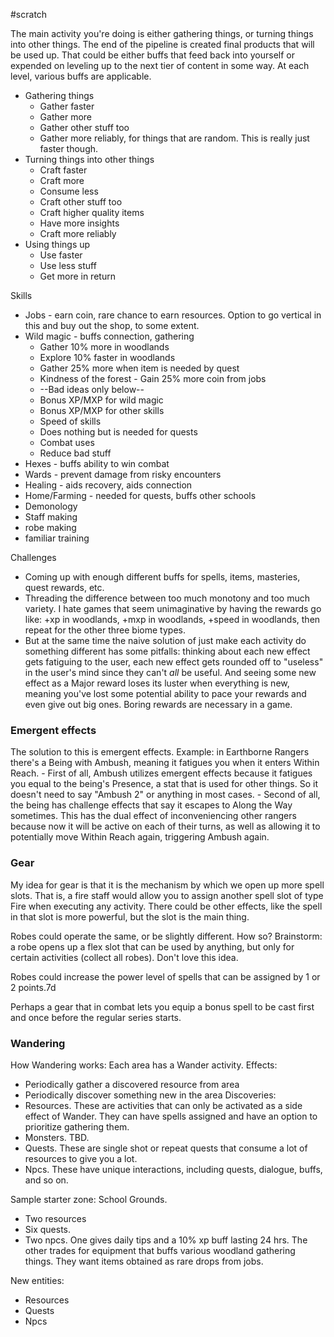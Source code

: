 #scratch

The main activity you're doing is either gathering things, or turning things into other things. The end of the pipeline is created final products that will be used up. That could be either buffs that feed back into yourself or expended on leveling up to the next tier of content in some way. At each level, various buffs are applicable.
- Gathering things
    - Gather faster
    - Gather more
    - Gather other stuff too
    - Gather more reliably, for things that are random. This is really just faster though.
- Turning things into other things
    - Craft faster
    - Craft more
    - Consume less
    - Craft other stuff too
    - Craft higher quality items
    - Have more insights
    - Craft more reliably
- Using things up
    - Use faster
    - Use less stuff
    - Get more in return

Skills
- Jobs - earn coin, rare chance to earn resources. Option to go vertical in this and buy out the shop, to some extent.
- Wild magic - buffs connection, gathering
    - Gather 10% more in woodlands
    - Explore 10% faster in woodlands
    - Gather 25% more when item is needed by quest
    - Kindness of the forest - Gain 25% more coin from jobs
    - --Bad ideas only below--
    - Bonus XP/MXP for wild magic
    - Bonus XP/MXP for other skills
    - Speed of skills
    - Does nothing but is needed for quests
    - Combat uses
    - Reduce bad stuff
- Hexes - buffs ability to win combat
- Wards - prevent damage from risky encounters
- Healing - aids recovery, aids connection
- Home/Farming - needed for quests, buffs other schools
- Demonology
- Staff making
- robe making
- familiar training

Challenges
- Coming up with enough different buffs for spells, items, masteries, quest rewards, etc.
- Threading the difference between too much monotony and too much variety. I hate games that seem unimaginative by having the rewards go like: +xp in woodlands, +mxp in woodlands, +speed in woodlands, then repeat for the other three biome types.
- But at the same time the naive solution of just make each activity do something different has some pitfalls: thinking about each new effect gets fatiguing to the user, each new effect gets rounded off to "useless" in the user's mind since they can't *all* be useful. And seeing some new effect as a Major reward loses its luster when everything is new, meaning you've lost some potential ability to pace your rewards and even give out big ones. Boring rewards are necessary in a game.
### Emergent effects
The solution to this is emergent effects. Example: in Earthborne Rangers there's a Being with Ambush, meaning it fatigues you when it enters Within Reach.
	- First of all, Ambush utilizes emergent effects because it fatigues you equal to the being's Presence, a stat that is used for other things. So it doesn't need to say "Ambush 2" or anything in most cases.
	- Second of all, the being has challenge effects that say it escapes to Along the Way sometimes. This has the dual effect of inconveniencing other rangers because now it will be active on each of their turns, as well as allowing it to potentially move Within Reach again, triggering Ambush again.

### Gear
My idea for gear is that it is the mechanism by which we open up more spell slots. That is, a fire staff would allow you to assign another spell slot of type Fire when executing any activity. There could be other effects, like the spell in that slot is more powerful, but the slot is the main thing.

Robes could operate the same, or be slightly different. How so? Brainstorm: a robe opens up a flex slot that can be used by anything, but only for certain activities (collect all robes). Don't love this idea. 

Robes could increase the power level of spells that can be assigned by 1 or 2 points.7d

Perhaps a gear that in combat lets you equip a bonus spell to be cast first and once before the regular series starts.

### Wandering
How Wandering works:
Each area has a Wander activity. Effects:
- Periodically gather a discovered resource from area
- Periodically discover something new in the area
Discoveries:
- Resources. These are activities that can only be activated as a side effect of Wander. They can have spells assigned and have an option to prioritize gathering them.
- Monsters. TBD.
- Quests. These are single shot or repeat quests that consume a lot of resources to give you a lot.
- Npcs. These have unique interactions, including quests, dialogue, buffs, and so on.

Sample starter zone: School Grounds.
- Two resources
- Six quests.
- Two npcs. One gives daily tips and a 10% xp buff lasting 24 hrs. The other trades for equipment that buffs various woodland gathering things. They want items obtained as rare drops from jobs.

New entities:
- Resources
- Quests
- Npcs